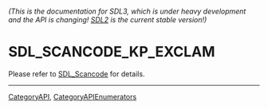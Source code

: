 ###### (This is the documentation for SDL3, which is under heavy development and the API is changing! [SDL2](https://wiki.libsdl.org/SDL2/) is the current stable version!)
# SDL_SCANCODE_KP_EXCLAM

Please refer to [SDL_Scancode](SDL_Scancode) for details.

----
[CategoryAPI](CategoryAPI), [CategoryAPIEnumerators](CategoryAPIEnumerators)

